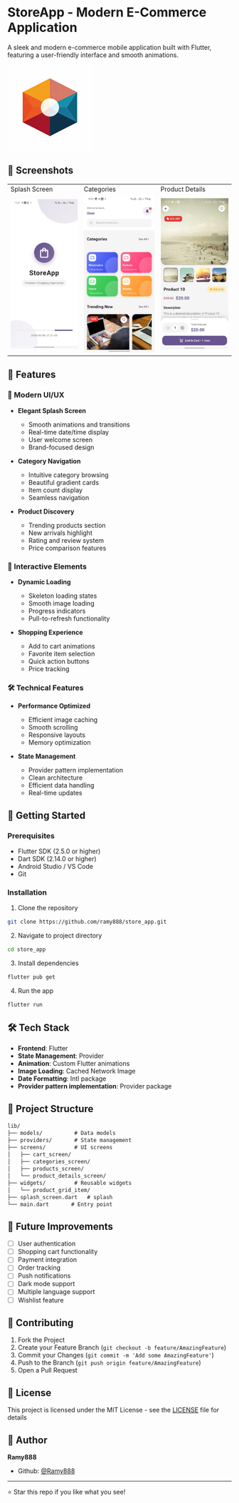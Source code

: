 # StoreApp - Modern E-Commerce Application

A sleek and modern e-commerce mobile application built with Flutter, featuring a user-friendly interface and smooth animations.

![App Banner](assets/images/logo.png)

## 📱 Screenshots

<table>
  <tr>
    <td>Splash Screen</td>
    <td>Categories</td>
    <td>Product Details</td>
  </tr>
  <tr>
    <td><img src="screenshots/splash.jpg" width="200"/></td>
    <td><img src="screenshots/categories.jpg" width="200"/></td>
    <td><img src="screenshots/product_details.jpg" width="200"/></td>
  </tr>
</table>

## 🌟 Features

### 🎨 Modern UI/UX
- **Elegant Splash Screen**
  - Smooth animations and transitions
  - Real-time date/time display
  - User welcome screen
  - Brand-focused design

- **Category Navigation**
  - Intuitive category browsing
  - Beautiful gradient cards
  - Item count display
  - Seamless navigation

- **Product Discovery**
  - Trending products section
  - New arrivals highlight
  - Rating and review system
  - Price comparison features

### 💫 Interactive Elements
- **Dynamic Loading**
  - Skeleton loading states
  - Smooth image loading
  - Progress indicators
  - Pull-to-refresh functionality

- **Shopping Experience**
  - Add to cart animations
  - Favorite item selection
  - Quick action buttons
  - Price tracking

### 🛠 Technical Features
- **Performance Optimized**
  - Efficient image caching
  - Smooth scrolling
  - Responsive layouts
  - Memory optimization

- **State Management**
  - Provider pattern implementation
  - Clean architecture
  - Efficient data handling
  - Real-time updates



## 🚀 Getting Started

### Prerequisites
- Flutter SDK (2.5.0 or higher)
- Dart SDK (2.14.0 or higher)
- Android Studio / VS Code
- Git

### Installation

1. Clone the repository
```bash
git clone https://github.com/ramy888/store_app.git
```

2. Navigate to project directory
```bash
cd store_app
```

3. Install dependencies
```bash
flutter pub get
```

4. Run the app
```bash
flutter run
```

## 🛠 Tech Stack

- **Frontend**: Flutter
- **State Management**: Provider
- **Animation**: Custom Flutter animations
- **Image Loading**: Cached Network Image
- **Date Formatting**: Intl package
- **Provider pattern implementation**: Provider package

## 📂 Project Structure

```
lib/
├── models/          # Data models
├── providers/       # State management
├── screens/         # UI screens
│   ├── cart_screen/
│   ├── categories_screen/
│   ├── products_screen/
│   └── product_details_screen/
├── widgets/         # Reusable widgets
│   └── product_grid_item/
├── splash_screen.dart   # splash
└── main.dart       # Entry point
```

## 🎯 Future Improvements

- [ ] User authentication
- [ ] Shopping cart functionality
- [ ] Payment integration
- [ ] Order tracking
- [ ] Push notifications
- [ ] Dark mode support
- [ ] Multiple language support
- [ ] Wishlist feature

## 🤝 Contributing

1. Fork the Project
2. Create your Feature Branch (`git checkout -b feature/AmazingFeature`)
3. Commit your Changes (`git commit -m 'Add some AmazingFeature'`)
4. Push to the Branch (`git push origin feature/AmazingFeature`)
5. Open a Pull Request

## 📄 License

This project is licensed under the MIT License - see the [LICENSE](LICENSE) file for details

## 👤 Author

**Ramy888**

- Github: [@Ramy888](https://github.com/Ramy888)

---
⭐️ Star this repo if you like what you see!
